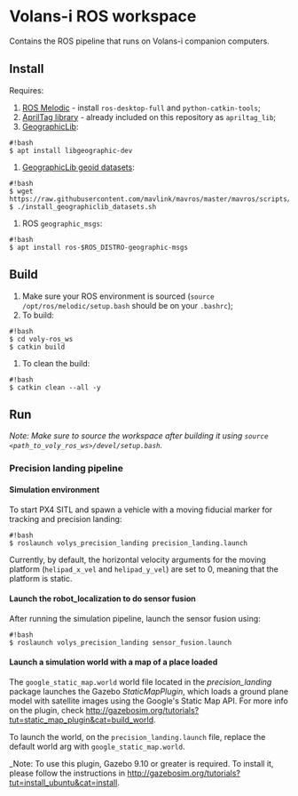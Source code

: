 # Volans-i ROS workspace

Contains the ROS pipeline that runs on Volans-i companion computers.

## Install

Requires:

1.  [ROS Melodic](http://wiki.ros.org/melodic/Installation/Ubuntu) - install `ros-desktop-full` and `python-catkin-tools`;
1.  [AprilTag library](https://github.com/AprilRobotics/apriltag) - already included on this repository as `apriltag_lib`;
1.  [GeographicLib](https://geographiclib.sourceforge.io/):
```
#!bash
$ apt install libgeographic-dev
```
1.  [GeographicLib geoid datasets](https://geographiclib.sourceforge.io/):

```
#!bash
$ wget https://raw.githubusercontent.com/mavlink/mavros/master/mavros/scripts/install_geographiclib_datasets.sh
$ ./install_geographiclib_datasets.sh
```
1.  ROS `geographic_msgs`:
```
#!bash
$ apt install ros-$ROS_DISTRO-geographic-msgs
```

## Build

1.  Make sure your ROS environment is sourced (`source /opt/ros/melodic/setup.bash` should be on your `.bashrc`);
1.  To build:
```
#!bash
$ cd voly-ros_ws
$ catkin build
```
1.  To clean the build:
```
#!bash
$ catkin clean --all -y
```

## Run

_Note: Make sure to source the workspace after building it using `source <path_to_voly_ros_ws>/devel/setup.bash`._

### Precision landing pipeline

#### Simulation environment

To start PX4 SITL and spawn a vehicle with a moving fiducial marker for tracking and precision landing:

```
#!bash
$ roslaunch volys_precision_landing precision_landing.launch
```

Currently, by default, the horizontal velocity arguments for the moving platform (`helipad_x_vel` and `helipad_y_vel`) are set to 0, meaning that the platform is static.

#### Launch the robot_localization to do sensor fusion

After running the simulation pipeline, launch the sensor fusion using:

```
#!bash
$ roslaunch volys_precision_landing sensor_fusion.launch
```

#### Launch a simulation world with a map of a place loaded

The `google_static_map.world` world file located in the *precision_landing* package launches the Gazebo *StaticMapPlugin*, which loads a ground plane model with satellite images using the Google's Static Map API. For more info on the plugin, check http://gazebosim.org/tutorials?tut=static_map_plugin&cat=build_world.

To launch the world, on the `precision_landing.launch` file, replace the default world arg with `google_static_map.world`.

_Note: To use this plugin, Gazebo 9.10 or greater is required. To install it, please follow the instructions in http://gazebosim.org/tutorials?tut=install_ubuntu&cat=install.
